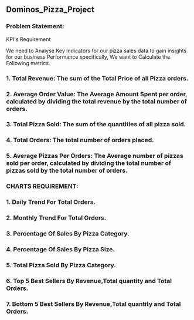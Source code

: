 ## Dominos_Pizza_Project

### Problem Statement:
KPI's Requirement

We need to Analyse Key Indicators for our pizza sales data to gain insights for our business Performance specifically,
We want to Calculate the Following metrics.

### 1. Total Revenue: The sum of the Total Price of all Pizza orders.
### 2. Average Order Value: The Average Amount Spent per order, calculated by dividing the total revenue by the total number of orders.
### 3. Total Pizza Sold: The sum of the quantities of all pizza sold.
### 4. Total Orders: The total number of orders placed.
### 5. Average Pizzas Per Orders: The Average number of pizzas sold per order, calculated by dividing the total number of pizzas sold by the total number of orders.
### CHARTS REQUIREMENT:
### 1. Daily Trend For Total Orders.
### 2. Monthly Trend For Total Orders.
### 3. Percentage Of Sales By Pizza Category.
### 4. Percentage Of Sales By Pizza Size.
### 5. Total Pizza Sold By Pizza Category.
### 6. Top 5 Best Sellers By Revenue,Total quantity and Total Orders.
### 7. Bottom 5 Best Sellers By Revenue,Total quantity and Total Orders.
